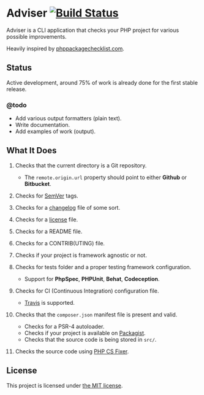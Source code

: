 # Adviser [![Build Status](https://travis-ci.org/bound1ess/adviser.svg?branch=master)](https://travis-ci.org/bound1ess/adviser)

Adviser is a CLI application that checks your PHP project for various possible improvements.

Heavily inspired by [phppackagechecklist.com](http://phppackagechecklist.com).

## Status

Active development, around 75% of work is already done for the first stable release.

### @todo

- Add various output formatters (plain text).
- Write documentation.
- Add examples of work (output).

## What It Does

1. Checks that the current directory is a Git repository.
    - The `remote.origin.url` property should point to either **Github** or **Bitbucket**.

2. Checks for [SemVer](http://semver.org) tags.

3. Checks for a [changelog](http://keepachangelog.com) file of some sort.

4. Checks for a [license](http://choosealicense.com) file.

5. Checks for a README file.

6. Checks for a CONTRIB(UTING) file.

7. Checks if your project is framework agnostic or not.

8. Checks for tests folder and a proper testing framework configuration.
    - Support for **PhpSpec**, **PHPUnit**, **Behat**, **Codeception**.

9. Checks for CI (Continuous Integration) configuration file.
    - [Travis](https://travis-ci.org) is supported.

10. Checks that the `composer.json` manifest file is present and valid.
    - Checks for a PSR-4 autoloader.
    - Checks if your project is available on [Packagist](https://packagist.org).
    - Checks that the source code is being stored in `src/`.

11. Checks the source code using [PHP CS Fixer](https://github.com/FriendsOfPHP/PHP-CS-Fixer).

## License

This project is licensed under [the MIT license](https://github.com/bound1ess/adviser/blob/master/LICENSE).
